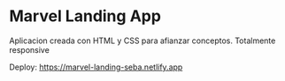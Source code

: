 # Marvel Landing App

Aplicacion creada con HTML y CSS para afianzar conceptos. Totalmente responsive

Deploy: https://marvel-landing-seba.netlify.app
